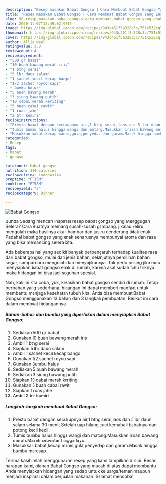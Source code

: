 ```yaml
---
description: "Resep masakan Babat Gongso | Cara Membuat Babat Gongso Yang Enak Dan Lezat"
title: "Resep masakan Babat Gongso | Cara Membuat Babat Gongso Yang Enak Dan Lezat"
slug: 98-resep-masakan-babat-gongso-cara-membuat-babat-gongso-yang-enak-dan-lezat
date: 2020-11-07T15:49:02.924Z
image: https://img-global.cpcdn.com/recipes/943c461f5a328c3c/751x532cq70/babat-gongso-foto-resep-utama.jpg
thumbnail: https://img-global.cpcdn.com/recipes/943c461f5a328c3c/751x532cq70/babat-gongso-foto-resep-utama.jpg
cover: https://img-global.cpcdn.com/recipes/943c461f5a328c3c/751x532cq70/babat-gongso-foto-resep-utama.jpg
author: Allie Neal
ratingvalue: 3.8
reviewcount: 4
recipeingredient:
- "500 gr babat"
- "10 buah bawang merah iris"
- "1 btng serai"
- "5 lbr daun salam"
- "1 sachet kecil kecap bango"
- "1/2 sachet royco sapi"
- " Bumbu halus"
- "5 buah bawang merah"
- "3 siung bawang putih"
- "10 cabai merah keriting"
- "5 buah cabai rawit"
- "1 ruas jahe"
- "2 btr kemiri"
recipeinstructions:
- "Presto babat dengan secukupnya air,1 btng serai,laos dan 5 lbr daun salam selama 30 menit.Setelah uap hilang cuci kemabali babatnya dan potong kecil kecil."
- "Tumis bumbu halus hingga wangi dan matang.Masukkan irisan bawang merah.Masak sebentar hingga layu."
- "Masukkan babat,kecap manis,gula,penyedap dan garam.Masak hingga bumbu meresap."
categories:
- Resep
tags:
- babat
- gongso

katakunci: babat gongso 
nutrition: 144 calories
recipecuisine: Indonesian
preptime: "PT15M"
cooktime: "PT58M"
recipeyield: "3"
recipecategory: Dinner

---
```



![Babat Gongso](https://img-global.cpcdn.com/recipes/943c461f5a328c3c/751x532cq70/babat-gongso-foto-resep-utama.jpg)

Bunda Sedang mencari inspirasi resep babat gongso yang Menggugah Selera? Cara Buatnya memang susah-susah gampang. jikalau keliru mengolah maka hasilnya akan hambar dan justru cenderung tidak enak. Padahal babat gongso yang enak seharusnya mempunyai aroma dan rasa yang bisa memancing selera kita.

Ada beberapa hal yang sedikit banyak berpengaruh terhadap kualitas rasa dari babat gongso, mulai dari jenis bahan, selanjutnya pemilihan bahan segar, sampai cara mengolah dan menyajikannya. Tak perlu pusing jika mau menyiapkan babat gongso enak di rumah, karena asal sudah tahu triknya maka hidangan ini bisa jadi suguhan spesial.




Nah, kali ini kita coba, yuk, kreasikan babat gongso sendiri di rumah. Tetap berbahan yang sederhana, hidangan ini dapat memberi manfaat untuk membantu menjaga kesehatan tubuh kita. Anda bisa membuat Babat Gongso menggunakan 13 bahan dan 3 langkah pembuatan. Berikut ini cara dalam membuat hidangannya.

<!--inarticleads1-->

##### Bahan-bahan dan bumbu yang diperlukan dalam menyiapkan Babat Gongso:

1. Sediakan 500 gr babat
1. Gunakan 10 buah bawang merah iris
1. Ambil 1 btng serai
1. Siapkan 5 lbr daun salam
1. Ambil 1 sachet kecil kecap bango
1. Gunakan 1/2 sachet royco sapi
1. Gunakan  Bumbu halus
1. Sediakan 5 buah bawang merah
1. Sediakan 3 siung bawang putih
1. Siapkan 10 cabai merah keriting
1. Gunakan 5 buah cabai rawit
1. Siapkan 1 ruas jahe
1. Ambil 2 btr kemiri




<!--inarticleads2-->

##### Langkah-langkah membuat Babat Gongso:

1. Presto babat dengan secukupnya air,1 btng serai,laos dan 5 lbr daun salam selama 30 menit.Setelah uap hilang cuci kemabali babatnya dan potong kecil kecil.
1. Tumis bumbu halus hingga wangi dan matang.Masukkan irisan bawang merah.Masak sebentar hingga layu.
1. Masukkan babat,kecap manis,gula,penyedap dan garam.Masak hingga bumbu meresap.




Terima kasih telah menggunakan resep yang kami tampilkan di sini. Besar harapan kami, olahan Babat Gongso yang mudah di atas dapat membantu Anda menyiapkan hidangan yang sedap untuk keluarga/teman maupun menjadi inspirasi dalam berjualan makanan. Selamat mencoba!
